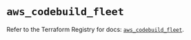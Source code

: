 # `aws_codebuild_fleet`

Refer to the Terraform Registry for docs: [`aws_codebuild_fleet`](https://registry.terraform.io/providers/hashicorp/aws/6.8.0/docs/resources/codebuild_fleet).
